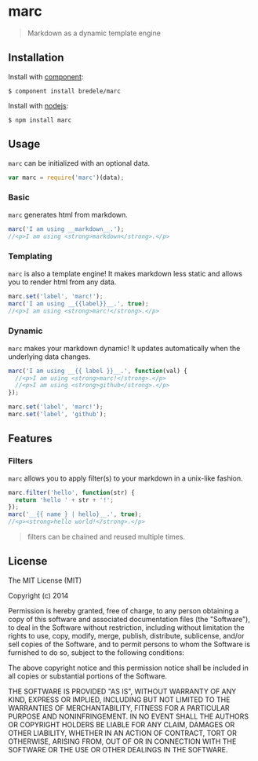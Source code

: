 
# marc

  > Markdown as a dynamic template engine


## Installation


  Install with [component](http://component.io):

    $ component install bredele/marc

  Install with [nodejs](http://nodejs.org):

    $ npm install marc


## Usage

  `marc` can be initialized with an optional data.

```js
var marc = require('marc')(data);
```

### Basic

  `marc` generates html from markdown.

```js
marc('I am using __markdown__.');
//<p>I am using <strong>markdown</strong>.</p>
```

### Templating

  `marc` is also a template engine! It makes markdown less static and allows you to render html from any data.

```js
marc.set('label', 'marc!');
marc('I am using __{{label}}__.', true);
//<p>I am using <strong>marc!</strong>.</p>
```

### Dynamic

  `marc` makes your markdown dynamic! It updates automatically when the underlying data changes.

```js
marc('I am using __{{ label }}__.', function(val) {
  //<p>I am using <strong>marc!</strong>.</p>
  //<p>I am using <strong>github</strong>.</p>  
});

marc.set('label', 'marc!');
marc.set('label', 'github');
```

## Features

### Filters

  `marc` allows you to apply filter(s) to your markdown in a unix-like fashion.

```js
marc.filter('hello', function(str) {
  return 'hello ' + str + '!';
});
marc('__{{ name } | hello}__.', true);
//<p><strong>hello world!</strong>.</p>
```

  > filters can be chained and reused multiple times.

<!-- ### Expressions

  You can use grouping, binary operators, identifiers, comparators and ternary operators...

```js
marc.set('items', ['item1', 'item2']);
marc('There is __{{items.length}}__ item{{ items.length !== 1 ? 's' : '' }}.', true);
//<p>There is <strong>2</strong> items.</p>
```

  ...directly from your markdown. -->


## License

  The MIT License (MIT)

  Copyright (c) 2014 <Olivier Wietrich>

  Permission is hereby granted, free of charge, to any person obtaining a copy
  of this software and associated documentation files (the "Software"), to deal
  in the Software without restriction, including without limitation the rights
  to use, copy, modify, merge, publish, distribute, sublicense, and/or sell
  copies of the Software, and to permit persons to whom the Software is
  furnished to do so, subject to the following conditions:

  The above copyright notice and this permission notice shall be included in
  all copies or substantial portions of the Software.

  THE SOFTWARE IS PROVIDED "AS IS", WITHOUT WARRANTY OF ANY KIND, EXPRESS OR
  IMPLIED, INCLUDING BUT NOT LIMITED TO THE WARRANTIES OF MERCHANTABILITY,
  FITNESS FOR A PARTICULAR PURPOSE AND NONINFRINGEMENT. IN NO EVENT SHALL THE
  AUTHORS OR COPYRIGHT HOLDERS BE LIABLE FOR ANY CLAIM, DAMAGES OR OTHER
  LIABILITY, WHETHER IN AN ACTION OF CONTRACT, TORT OR OTHERWISE, ARISING FROM,
  OUT OF OR IN CONNECTION WITH THE SOFTWARE OR THE USE OR OTHER DEALINGS IN
  THE SOFTWARE.